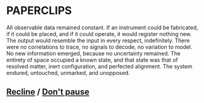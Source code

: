 # PAPERCLIPS

All observable data remained constant. If an instrument could be fabricated, if it could be placed, and if it could operate, it would register nothing new. The output would resemble the input in every respect, indefinitely. There were no correlations to trace, no signals to decode, no variation to model. No new information emerged, because no uncertainty remained. The entirety of space occupied a known state, and that state was that of resolved matter, inert configuration, and perfected alignment. The system endured, untouched, unmarked, and unopposed.

## [Recline](page-ac2e61e27912873b) / [Don't pause](page-5971e482cac1f19d)
